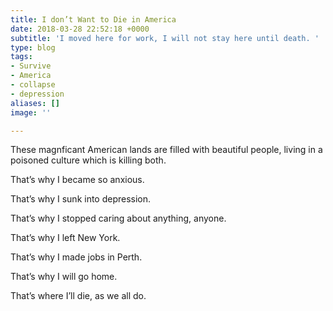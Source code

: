 ```yaml
---
title: I don’t Want to Die in America
date: 2018-03-28 22:52:18 +0000
subtitle: 'I moved here for work, I will not stay here until death. '
type: blog
tags:
- Survive
- America
- collapse
- depression
aliases: []
image: ''

---
```

These magnficant American lands are filled with beautiful people, living in a poisoned culture which is killing both.

That’s why I became so anxious.

That’s why I sunk into depression.

That’s why I stopped caring about anything, anyone.

That’s why I left New York.

That’s why I made jobs in Perth.

That’s why I will go home.

That’s where I’ll die, as we all do.
